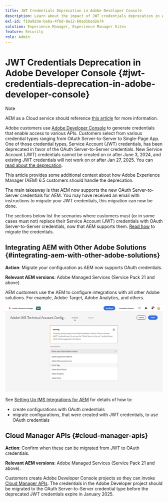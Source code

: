 ```yaml
---
title: JWT Credentials Deprecation in Adobe Developer Console
description: Learn about the impact of JWT credentials deprecation in Adobe Developer Console on AEM
exl-id: f19a92de-ba6a-4f6d-9e12-60ad1bad2e74
solution: Experience Manager, Experience Manager Sites
feature: Security
role: Admin
---
```

# JWT Credentials Deprecation in Adobe Developer Console {#jwt-credentials-deprecation-in-adobe-developer-console}

>[!NOTE]
> AEM as a Cloud service should reference [this article](https://experienceleague.adobe.com/docs/experience-manager-cloud-service/content/security/jwt-credentials-deprecation-in-adobe-developer-console.html) for more information.

Adobe customers use [Adobe Developer Console](https://developer.adobe.com/console) to generate credentials that enable access to various APIs. Customers select from various credential types ranging from OAuth Server-to-Server to Single-Page App. One of those credential types, Service Account (JWT) credentials, has been deprecated in favor of the OAuth Server-to-Server credentials. New Service Account (JWT) credentials cannot be created on or after June 3, 2024, and existing JWT credentials will not work on or after Jan 27, 2025. You can [read about the deprecation](https://developer.adobe.com/developer-console/docs/guides/authentication/ServerToServerAuthentication/migration/).

This article provides some additional context about how Adobe Experience Manager (AEM) 6.5 customers should handle the deprecation.

The main takeaway is that AEM now supports the new OAuth Server-to-Server credentials for AEM. You may have received an email with instructions to migrate your JWT credentials, this migration can now be done.

The sections below list the scenarios where customers must (or in some cases must not) replace their Service Account (JWT) credentials with OAuth Server-to-Server credentials, now that AEM supports them. [Read how](https://developer.adobe.com/developer-console/docs/guides/authentication/ServerToServerAuthentication/migration/#migration-overview) to migrate the credentials.

## Integrating AEM with Other Adobe Solutions {#integrating-aem-with-other-adobe-solutions}

**Action**: Migrate your configuration as AEM now supports OAuth credentials.

**Relevant AEM versions**: Adobe Managed Services (Service Pack 21 and above).

AEM customers use the AEM to configure integrations with all other Adobe solutions. For example, Adobe Target, Adobe Analytics, and others.

![Integrating AEM with other solutions](/help/sites-administering/assets/jwt-deprecation.png)

See [Setting Up IMS Integrations for AEM](/help/sites-administering/setting-up-ims-integrations-for-aem.md) for details of how to:

* create configurations with OAuth credentials 
* migrate configurations, that were created with JWT credentials, to use OAuth credentials

## Cloud Manager APIs {#cloud-manager-apis}

**Action**: Confirm when these can be migrated from JWT to OAuth credentials.

**Relevant AEM versions**: Adobe Managed Services (Service Pack 21 and above).

Customers create Adobe Developer Console projects so they can invoke [Cloud Manager APIs](https://developer.adobe.com/experience-cloud/cloud-manager/guides/getting-started/create-api-integration/). The credentials in the Adobe Developer project should be migrated to the OAuth Server-to-Server credential type before the deprecated JWT credentials expire in January 2025.

